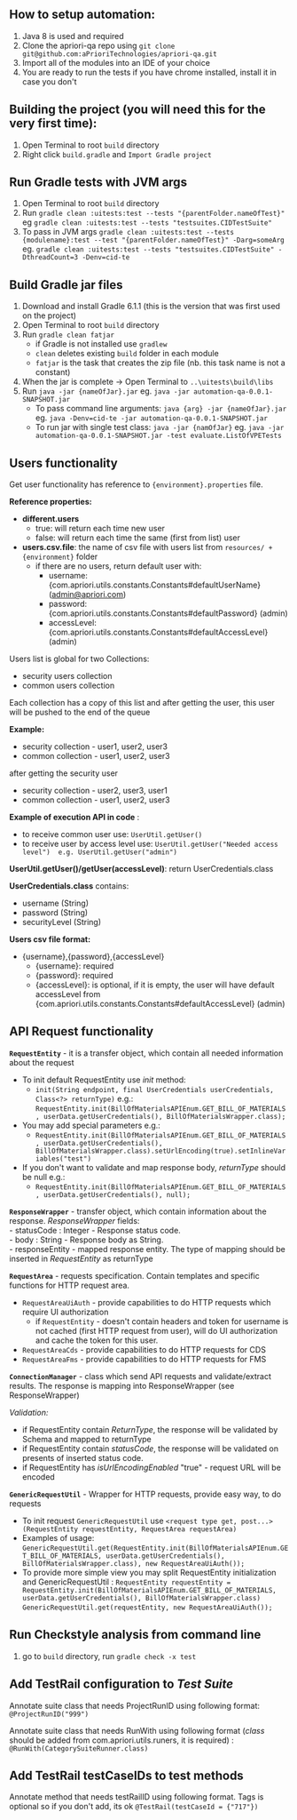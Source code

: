 ## How to setup automation:

1. Java 8 is used and required
2. Clone the apriori-qa repo using `git clone git@github.com:aPrioriTechnologies/apriori-qa.git`
3. Import all of the modules into an IDE of your choice
4. You are ready to run the tests if you have chrome installed, install it in case you don't

## Building the project (you will need this for the very first time):
1. Open Terminal to root `build` directory
2. Right click `build.gradle` and `Import Gradle project`

## Run Gradle tests with JVM args
1. Open Terminal to root `build` directory
2. Run `gradle clean :uitests:test --tests "{parentFolder.nameOfTest}"` eg `gradle clean :uitests:test --tests "testsuites.CIDTestSuite"`
3. To pass in JVM args `gradle clean :uitests:test --tests {modulename}:test --test "{parentFolder.nameOfTest}" -Darg=someArg` eg. `gradle clean :uitests:test --tests "testsuites.CIDTestSuite" -DthreadCount=3 -Denv=cid-te`

## Build Gradle jar files
1. Download and install Gradle 6.1.1 (this is the version that was first used on the project)
2. Open Terminal to root `build` directory
3. Run `gradle clean fatjar`
    - if Gradle is not installed use `gradlew`
    - `clean` deletes existing `build` folder in each module
    - `fatjar` is the task that creates the zip file (nb. this task name is not a constant)
4. When the jar is complete -> Open Terminal to `..\uitests\build\libs`
5. Run `java -jar {nameOfJar}.jar` eg. `java -jar automation-qa-0.0.1-SNAPSHOT.jar`
    - To pass command line arguments: `java {arg} -jar {nameOfJar}.jar` eg. `java -Denv=cid-te -jar automation-qa-0.0.1-SNAPSHOT.jar`
    - To run jar with single test class: `java -jar {namOfJar}` eg. `java -jar automation-qa-0.0.1-SNAPSHOT.jar -test evaluate.ListOfVPETests`
    
## Users functionality
Get user functionality has reference to `{environment}.properties` file. 

**Reference properties:**
   * **different.users**
       - true: will return each time new user
       - false: will return each time the same (first from list) user
   * **users.csv.file**: the name of csv file with users list from `resources/ + {environment}` folder
        - if there are no users, return default user with:
           - username:{com.apriori.utils.constants.Constants#defaultUserName} (admin@apriori.com)
           - password:{com.apriori.utils.constants.Constants#defaultPassword} (admin)
           - accessLevel:{com.apriori.utils.constants.Constants#defaultAccessLevel} (admin)
 
   Users list is global for two Collections:
   * security users collection
   * common users collection
 
   Each collection has a copy of this list and after getting the user, this user will be pushed to the end of the queue
    
   **Example:**
   - security collection - user1, user2, user3
   - common collection - user1, user2, user3
   
   after getting the security user
   
   - security collection - user2, user3, user1
   - common collection - user1, user2, user3
       
   **Example of execution API in code** :
   - to receive common user use: `UserUtil.getUser()`
   - to receive user by access level use: `UserUtil.getUser("Needed access level")  e.g. UserUtil.getUser("admin")`
   
   **UserUtil.getUser()/getUser(accessLevel)**: return UserCredentials.class
   
   **UserCredentials.class** contains:
   - username (String)
   - password (String)
   - securityLevel (String)
   
**Users csv file format:**
 * {username},{password},{accessLevel}
    - {username}: required
    - {password}: required
    - {accessLevel}: is optional, if it is empty, the user will have default accessLevel from  {com.apriori.utils.constants.Constants#defaultAccessLevel} (admin)


## API Request functionality

**`RequestEntity`** - it is a transfer object, which contain all needed information about the request

- To init default RequestEntity use _init_ method:
    - `init(String endpoint, final UserCredentials userCredentials, Class<?> returnType)` e.g.: `RequestEntity.init(BillOfMaterialsAPIEnum.GET_BILL_OF_MATERIALS, userData.getUserCredentials(), BillOfMaterialsWrapper.class);`
- You may add special parameters e.g.: 
    - `RequestEntity.init(BillOfMaterialsAPIEnum.GET_BILL_OF_MATERIALS, userData.getUserCredentials(), BillOfMaterialsWrapper.class).setUrlEncoding(true).setInlineVariables("test")`
- If you don't want to validate and map response body, _returnType_ should be null e.g.:
    - `RequestEntity.init(BillOfMaterialsAPIEnum.GET_BILL_OF_MATERIALS, userData.getUserCredentials(), null);`

**`ResponseWrapper`** - transfer object, which contain information about the response.
_ResponseWrapper_ fields: <br>
    - statusCode : Integer - Response status code. <br>
    - body : String - Response body as String. <br>
    - responseEntity - mapped response entity. The type of mapping should be inserted in _RequestEntity_ as returnType

**`RequestArea`** - requests specification. Contain templates and specific functions for HTTP request area.
 - `RequestAreaUiAuth` - provide capabilities to do HTTP requests which require UI authorization
    - if `RequestEntity` - doesn't contain headers and token for username is not cached (first HTTP request from user), will do UI authorization and cache the token for this user. 
 - `RequestAreaCds` -  provide capabilities to do HTTP requests for CDS
 - `RequestAreaFms` -  provide capabilities to do HTTP requests for FMS

**`ConnectionManager`** - class which send API requests and validate/extract results. The response is mapping into ResponseWrapper (see ResponseWrapper)

_Validation:_
 * if RequestEntity contain _ReturnType_, the response will be validated by Schema and mapped to returnType
 * if RequestEntity contain _statusCode_, the response will be validated on presents of inserted status code.
 * if RequestEntity has _isUrlEncodingEnabled_ "true" - request URL will be encoded
 
**`GenericRequestUtil`** - Wrapper for HTTP requests, provide easy way, to do requests

- To init request `GenericRequestUtil` use 
`<request type get, post...>(RequestEntity requestEntity, RequestArea requestArea)`
- Examples of usage:  
`GenericRequestUtil.get(RequestEntity.init(BillOfMaterialsAPIEnum.GET_BILL_OF_MATERIALS, userData.getUserCredentials(), BillOfMaterialsWrapper.class), new RequestAreaUiAuth());`
- To provide more simple view you may split RequestEntity initialization and GenericRequestUtil :
`RequestEntity requestEntity = RequestEntity.init(BillOfMaterialsAPIEnum.GET_BILL_OF_MATERIALS,
    userData.getUserCredentials(),
    BillOfMaterialsWrapper.class)`
`GenericRequestUtil.get(requestEntity, new RequestAreaUiAuth());`
   
  

## Run Checkstyle analysis from command line
1. go to `build` directory, run `gradle check -x test`

## Add TestRail configuration to _Test Suite_
Annotate suite class that needs ProjectRunID using following format: `@ProjectRunID("999")`

Annotate suite class that needs RunWith using following format (_class_ should be added from com.apriori.utils.runers, it is required) : `@RunWith(CategorySuiteRunner.class)`

## Add TestRail testCaseIDs to test methods
Annotate method that needs testRailID using following format. Tags is optional so if you don't add, its ok
`@TestRail(testCaseId = {"717"})`
